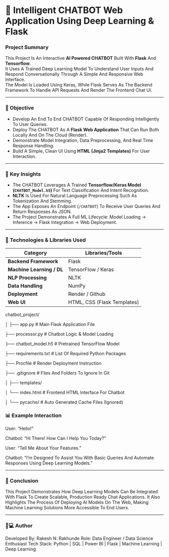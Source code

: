 # 🤖 Intelligent CHATBOT   Web Application Using Deep Learning & Flask

### Project Summary
This Project Is An Interactive **AI Powered CHATBOT** Built With **Flask** And **Tensorflow**.  
It Uses A Trained Deep Learning Model To Understand User Inputs And Respond Conversationally Through A Simple And Responsive Web Interface.  
The Model Is Loaded Using Keras, While Flask Serves As The Backend Framework To Handle API Requests And Render The Frontend Chat UI.

---

### 🎯 Objective
- Develop An End To End CHATBOT Capable Of Responding Intelligently To User Queries.  
- Deploy The CHATBOT As A **Flask Web Application** That Can Run Both Locally And On The Cloud (Render).  
- Demonstrate Model Integration, Data Preprocessing, And Real Time Response Handling.  
- Build A Simple, Clean UI Using **HTML (Jinja2 Templates)** For User Interaction.

---

### 🧠 Key Insights
- The CHATBOT   Leverages A Trained **Tensorflow/Keras Model (`CHATBOT_Model.h5`)** For Text Classification And Intent Recognition.  
- **NLTK** Is Used For Natural Language Preprocessing Such As Tokenization And Stemming.  
- The App Exposes An Endpoint (`/CHATBOT`) To Receive User Queries And Return Responses As JSON.  
- The Project Demonstrates A Full ML Lifecycle: Model Loading → Inference → Flask Integration → Web Deployment.

---

### 🧰 Technologies & Libraries Used
| Category | Libraries/Tools |
|-----------|----------------|
| **Backend Framework** | Flask |
| **Machine Learning / DL** | TensorFlow / Keras |
| **NLP Processing** | NLTK |
| **Data Handling** | NumPy |
| **Deployment** | Render / Github |
| **Web UI** | HTML, CSS (Flask Templates) |


chatbot_project/

│
├── app.py # Main Flask Application File

├── processor.py # Chatbot Logic & Model Loading

├── chatbot_model.h5 # Pretrained TensorFlow Model

├── requirements.txt # List Of Required Python Packages

├── Procfile # Render Deployment Instruction

├── .gitignore # Files And Folders To Ignore In Git

│
├── templates/

│ └── index.html # Frontend HTML Interface For Chatbot

│
└── pycache/ # Auto Generated Cache Files (Ignored)

### 📊 Example Interaction

User: “Hello!”

Chatbot: “Hi There! How Can I Help You Today?”

User: “Tell Me About Your Features.”

Chatbot: “I’m Designed To Assist You With Basic Queries And Automate Responses Using Deep Learning Models.”
________________________________________

### 🏁 Conclusion
This Project Demonstrates How Deep Learning Models Can Be Integrated With Flask To Create Scalable, Production Ready Chat Applications.
It Also Highlights The Process Of Deploying AI Models On The Web, Making Machine Learning Solutions More Accessible To End Users.
________________________________________

### 👨💻 Author
Developed By: Rakesh N. Rakhunde
Role: Data Engineer / Data Science Enthusiast
Tech Stack: Python | SQL | Power BI | Flask | Machine Learning | Deep Learning


